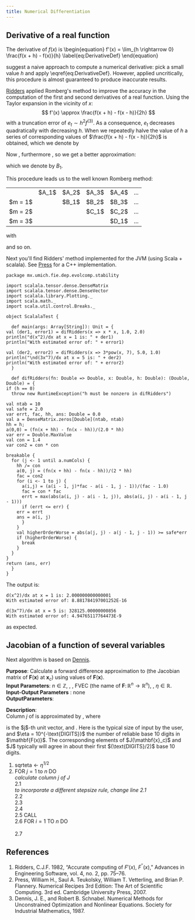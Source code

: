 ```yaml
---
title: Numerical Differentiation
---
```


## Derivative of a real function

The derivative of $f(x)$ is
\begin{equation}
f'(x) = \lim_{h \rightarrow 0} \frac{f(x + h) - f(x)}{h} \label{eq:DerivativeDef}
\end{equation}

suggest a naive approach to compute a numerical derivative: pick a small value $h$ and apply \eqref{eq:DerivativeDef}. However, applied uncritically, this procedure is almost guaranteed to produce inaccurate results.

[Ridders](#Ridders) applied Romberg's method to improve the accuracy in the computation of the first and second derivatives of a real function. Using the Taylor expansion in the vicinity of $x$:
$$
f'(x) \approx \frac{f(x + h) - f(x - h)}{2h}
$$
with a truncation error of $e_t \sim h^2 f^{(3)}$. As a consequence, $e_t$ decreases quadratically with decreasing $h$. When we repeatedly halve the value of $h$ a series of corresponding values of 
$\frac{f(x + h) - f(x - h)}{2h}$ is obtained, which we denote by <script type="math/tex">A_1, A_2, A_3, \ldots</script>

Now <script type="math/tex">f'(x) \sim A_1 + e_{t_1} \sim A_2 + e_{t_2}</script>, furthermore <script type="math/tex">e_{t_1}/e_{t_2} = 4</script>, so we get a better approximation:
<script type="math/tex; mode=display">
\begin{equation}
f'(x) \approx \frac{4A_2 - A_1}{4 - 1}
\end{equation}
</script>

which we denote by $B_1$.

This procedure leads us to the well known Romberg method:

<table width="30%">
	<tbody>
		<tr>
			<td>       </td>  <td>$A_1$</td>  <td>$A_2$</td>  <td>$A_3$</td>  <td>$A_4$</td>  <td>...</td>
		</tr>
		<tr>
			<td>$m = 1$</td>  <td>     </td>  <td>$B_1$</td>  <td>$B_2$</td>  <td>$B_3$</td>  <td>...</td>
		</tr>
		<tr>
			<td>$m = 2$</td>  <td>     </td>  <td>     </td>  <td>$C_1$</td>  <td>$C_2$</td>  <td>...</td> 
		</tr>
		<tr>
			<td>$m = 3$</td>  <td>     </td>  <td>     </td>  <td>     </td>  <td>$D_1$</td>  <td>...</td>
		</tr>
	</tbody>
</table>

with
<script type="math/tex; mode=display">
\begin{gather}
B_n = \frac{A_{n + 1}\cdot 4^m - A_n}{4^m - 1},\quad m = 1 \newline
C_n = \frac{B_{n + 1}\cdot 4^m - B_n}{4^m - 1},\quad m = 2
\end{gather}
</script>
and so on.
 
Next you'll find Ridders' method implemented for the JVM (using Scala + scalala). See [Press](#Press) for a C++ implementation.
    
    package mx.umich.fie.dep.evolcomp.stability

    import scalala.tensor.dense.DenseMatrix
    import scalala.tensor.dense.DenseVector
    import scalala.library.Plotting._
    import scala.math._
    import scala.util.control.Breaks._ 

    object ScalalaTest {

      def main(args: Array[String]): Unit = {
	val (der1, error1) = difRidders(x => x * x, 1.0, 2.0)
	println("d(x^2)/dx at x = 1 is: " + der1)
	println("With estimated error of: " + error1)

	val (der2, error2) = difRidders(x => 3*pow(x, 7), 5.0, 1.0)
	println("\nd(3x^7)/dx at x = 5 is: " + der2)
	println("With estimated error of: " + error2)
      }

      def difRidders(fn: Double => Double, x: Double, h: Double): (Double, Double) = {
	if (h == 0)
	  throw new RuntimeException("h must be nonzero in difRidders")

	val ntab = 10
	val safe = 2.0
	var errt, fac, hh, ans: Double = 0.0
	val a = DenseMatrix.zeros[Double](ntab, ntab)
	hh = h;
	a(0,0) = (fn(x + hh) - fn(x - hh))/(2.0 * hh)
	var err = Double.MaxValue
	val con = 1.4
	var con2 = con * con

	breakable {
	  for (j <- 1 until a.numCols) {
	    hh /= con
	    a(0, j) = (fn(x + hh) - fn(x - hh))/(2 * hh)
	    fac = con2
	    for (i <- 1 to j) {
	      a(i,j) = (a(i - 1, j)*fac - a(i - 1, j - 1))/(fac - 1.0)
	      fac = con * fac
	      errt = max(abs(a(i, j) - a(i - 1, j)), abs(a(i, j) - a(i - 1, j - 1)))
	      if (errt <= err) {
		err = errt
		ans = a(i, j)
	      }
	    }
	    val higherOrderWorse = abs(a(j, j) - a(j - 1, j - 1)) >= safe*err
	    if (higherOrderWorse) {
	      break
	    }
	  }
	}
	return (ans, err)
      }
    }

The output is:

    d(x^2)/dx at x = 1 is: 2.000000000000001
    With estimated error of: 8.881784197001252E-16

    d(3x^7)/dx at x = 5 is: 328125.00000000856
    With estimated error of: 4.94765117764473E-9

as expected.

## Jacobian of a function of several variables

Next algorithm is based on [Dennis](#Dennis).

**Purpose**: Calculate a forward difference approximation to <script type="math/tex">J(\mathbf{x}_c)</script> (the Jacobian matrix of $\mathbf{F}(\mathbf{x})$ at $\mathbf{x}_c$) using values of $\mathbf{F}(\mathbf{x})$.  
**Input Parameters**: $n \in \mathbb{Z}$, <script type="math/tex">\mathbf{x}_c \in \mathbb{R}^n</script> , <script type="math/tex">\mathbf{F}_c \in \mathbb{R}^n ( = \mathbf{F}(\mathbf{x}_c))</script>,
 FVEC (the name of $\mathbf{F} \colon \mathbb{R}^n \to \mathbb{R}^n$), <script type="math/tex">\mathbf{S_x} \in \mathbb{R}^n</script>, $\eta \in \mathbb{R}$.    
**Input-Output Parameters** : none  
**OutputParameters**: <script type="math/tex">J \in \mathbb{R}^{n \times n} \approx J(x_c)</script>

**Description**:  
Column $j$ of <script type="math/tex">J(\mathbf{x}_c)</script> is approximated by <script type="math/tex">(F(\mathbf{x}_c + h_j \mathbf{e}_j) - F(\mathbf{x}_c))/h_j</script>, where
 <script type="math/tex">\mathbf{e}_j</script> is the $j$-th unit vector, and <script type="math/tex">h_j = \eta^{1/2} max \{ |x_c[j]|, 1/ \mathbf{S_x} [j] \} \text{sign}(\mathbf{x}_c [j])</script>. Here
<script type="math/tex">\mathbf{S_x} [j]</script> is the typical size of <script>|\mathbf{x}_c [j]|</script> input by the user, and $\eta = 10^{-\text{DIGITS}}$ the number of reliable base 10 digits in $\mathbf{F(x)}$. The corresponding elements of $J(\mathbf{x}_c)$ and $J$ typically will agree in about their first $(\text{DIGITS}/2)$ base 10 digits.

1. $\text{sqrteta} \leftarrow \eta^{1/2}$
2. FOR $j = 1$ to $n$ DO  
    *calculate column $j$ of $J$*  
    2.1 <script type="math/tex"> \text{stepsizej} \leftarrow \text{sqrteta} \cdot \max \{ |\mathbf{x}_c [j]|, 1/ \mathbf{S_x} [j] \} \cdot \text{sign}(\mathbf{x}_c [j])</script>  
    *to incorporate a different stepsize rule, change line 2.1*  
    2.2 <script type="math/tex"> \text{tempj} \leftarrow \mathbf{x}_c [j]</script>  
    2.3 <script type="math/tex"> \mathbf{x}_c [j] \leftarrow \mathbf{x}_c [j] + \text{stepsizej}</script>  
    2.4 <script type="math/tex"> \text{stepsizej} \leftarrow \mathbf{x}_c [j] - \text{tempj}</script>  
    2.5 CALL <script type="math/tex">\text{FVEC}(n, \mathbf{x}_c , \mathbf{F}_j)</script>  
    2.6 FOR $i = 1$ TO $n$ DO  
        <script type="math/tex">\qquad J[i,j] \leftarrow (\mathbf{F}_j [i] - \mathbf{F}_c [i]) / \text{stepsizej}</script>  
    2.7 <script type="math/tex"> \mathbf{x}_c [j] \leftarrow \text{tempj}</script>  


## References

1. <a id="Ridders">Ridders</a>, C.J.F. 1982, “Accurate computing of $F'(x)$, $F^{\prime \prime}(x)$,” Advances in Engineering Software, vol. 4, no. 2, pp. 75–76.  
2. <a id="Press">Press</a>, William H., Saul A. Teukolsky, William T. Vetterling, and Brian P. Flannery. Numerical Recipes 3rd Edition: The Art of Scientific Computing. 3rd ed. Cambridge University Press, 2007.  
3. <a id="Dennis">Dennis</a>, J. E., and Robert B. Schnabel. Numerical Methods for Unconstrained Optimization and Nonlinear Equations. Society for Industrial Mathematics, 1987.


